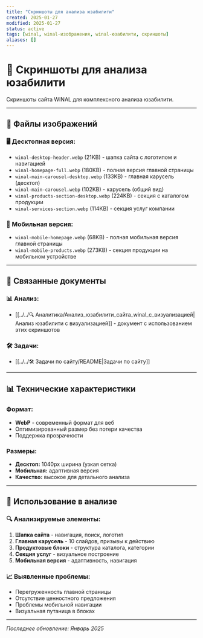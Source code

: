```yaml
---
title: "Скриншоты для анализа юзабилити"
created: 2025-01-27
modified: 2025-01-27
status: active
tags: [winal, winal-изображения, winal-юзабилити, скриншоты]
aliases: []
---
```


# 📸 Скриншоты для анализа юзабилити

Скриншоты сайта WINAL для комплексного анализа юзабилити.

---

## 📁 Файлы изображений

### 🖥️ Десктопная версия:
- `winal-desktop-header.webp` (21KB) - шапка сайта с логотипом и навигацией
- `winal-homepage-full.webp` (180KB) - полная версия главной страницы
- `winal-main-carousel-desktop.webp` (133KB) - главная карусель (десктоп)
- `winal-main-carousel.webp` (102KB) - карусель (общий вид)
- `winal-products-section-desktop.webp` (224KB) - секция с каталогом продукции
- `winal-services-section.webp` (114KB) - секция услуг компании

### 📱 Мобильная версия:
- `winal-mobile-homepage.webp` (68KB) - полная мобильная версия главной страницы
- `winal-mobile-products.webp` (273KB) - секция продукции на мобильном устройстве

---

## 🔗 Связанные документы

### 📊 Анализ:
- [[../../🔍 Аналитика/Анализ_юзабилити_сайта_winal_с_визуализацией|Анализ юзабилити с визуализацией]] - документ с использованием этих скриншотов

### 🛠️ Задачи:
- [[../../🛠️ Задачи по сайту/README|Задачи по сайту]]

---

## 📊 Технические характеристики

### Формат:
- **WebP** - современный формат для веб
- Оптимизированный размер без потери качества
- Поддержка прозрачности

### Размеры:
- **Десктоп:** 1040px ширина (узкая сетка)
- **Мобильная:** адаптивная версия
- **Качество:** высокое для детального анализа

---

## 🎯 Использование в анализе

### 🔍 Анализируемые элементы:
1. **Шапка сайта** - навигация, поиск, логотип
2. **Главная карусель** - 10 слайдов, призывы к действию
3. **Продуктовые блоки** - структура каталога, категории
4. **Секция услуг** - визуальное построение
5. **Мобильная версия** - адаптивность, навигация

### 📈 Выявленные проблемы:
- Перегруженность главной страницы
- Отсутствие ценностного предложения
- Проблемы мобильной навигации
- Визуальная путаница в блоках

---

*Последнее обновление: Январь 2025*